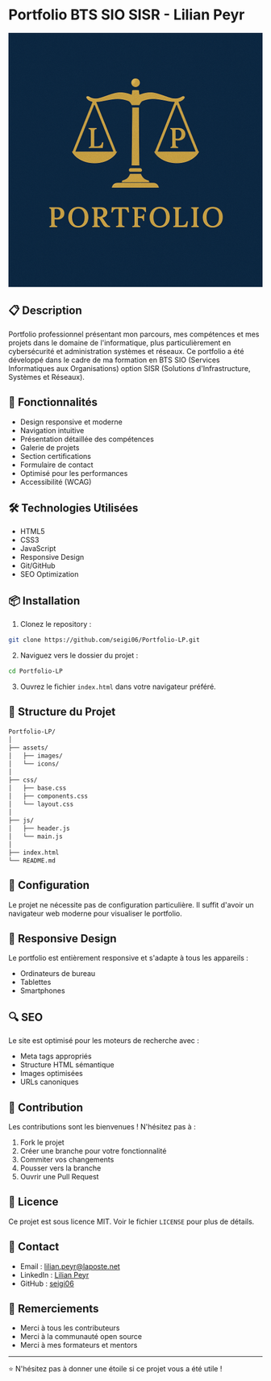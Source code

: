 # Portfolio BTS SIO SISR - Lilian Peyr

![Portfolio Preview](assets/images/Portfolio%20LP.png)

## 📋 Description

Portfolio professionnel présentant mon parcours, mes compétences et mes projets dans le domaine de l'informatique, plus particulièrement en cybersécurité et administration systèmes et réseaux. Ce portfolio a été développé dans le cadre de ma formation en BTS SIO (Services Informatiques aux Organisations) option SISR (Solutions d'Infrastructure, Systèmes et Réseaux).

## 🚀 Fonctionnalités

- Design responsive et moderne
- Navigation intuitive
- Présentation détaillée des compétences
- Galerie de projets
- Section certifications
- Formulaire de contact
- Optimisé pour les performances
- Accessibilité (WCAG)

## 🛠️ Technologies Utilisées

- HTML5
- CSS3
- JavaScript
- Responsive Design
- Git/GitHub
- SEO Optimization

## 📦 Installation

1. Clonez le repository :
```bash
git clone https://github.com/seigi06/Portfolio-LP.git
```

2. Naviguez vers le dossier du projet :
```bash
cd Portfolio-LP
```

3. Ouvrez le fichier `index.html` dans votre navigateur préféré.

## 🎯 Structure du Projet

```
Portfolio-LP/
│
├── assets/
│   ├── images/
│   └── icons/
│
├── css/
│   ├── base.css
│   ├── components.css
│   └── layout.css
│
├── js/
│   ├── header.js
│   └── main.js
│
├── index.html
└── README.md
```

## 🔧 Configuration

Le projet ne nécessite pas de configuration particulière. Il suffit d'avoir un navigateur web moderne pour visualiser le portfolio.

## 📱 Responsive Design

Le portfolio est entièrement responsive et s'adapte à tous les appareils :
- Ordinateurs de bureau
- Tablettes
- Smartphones

## 🔍 SEO

Le site est optimisé pour les moteurs de recherche avec :
- Meta tags appropriés
- Structure HTML sémantique
- Images optimisées
- URLs canoniques

## 🤝 Contribution

Les contributions sont les bienvenues ! N'hésitez pas à :
1. Fork le projet
2. Créer une branche pour votre fonctionnalité
3. Commiter vos changements
4. Pousser vers la branche
5. Ouvrir une Pull Request

## 📄 Licence

Ce projet est sous licence MIT. Voir le fichier `LICENSE` pour plus de détails.

## 👤 Contact

- Email : lilian.peyr@laposte.net
- LinkedIn : [Lilian Peyr](https://www.linkedin.com/in/lilian-peyr/)
- GitHub : [seigi06](https://github.com/seigi06)

## 🙏 Remerciements

- Merci à tous les contributeurs
- Merci à la communauté open source
- Merci à mes formateurs et mentors

---

⭐️ N'hésitez pas à donner une étoile si ce projet vous a été utile ! 